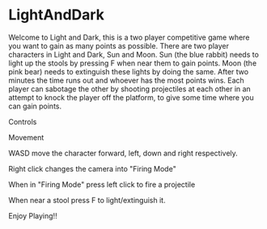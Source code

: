 # LightAndDark
​Welcome to Light and Dark, this is a two player competitive game where you want to gain as many points as possible. 
There are two player characters in Light and Dark, Sun and Moon. Sun (the blue rabbit) needs to light up the stools by pressing F when near them to gain points. 
Moon (the pink bear) needs to extinguish these lights by doing the same. 
After two minutes the time runs out and whoever has the most points wins. 
Each player can sabotage the other by shooting projectiles at each other in an attempt to knock the player off the platform, to give some time where you can gain points.

Controls

Movement

WASD move the character forward, left, down and right respectively.

Right click changes the camera into "Firing Mode"

When in "Firing Mode" press left click to fire a projectile

When near a stool press F to light/extinguish it.

Enjoy Playing!! 